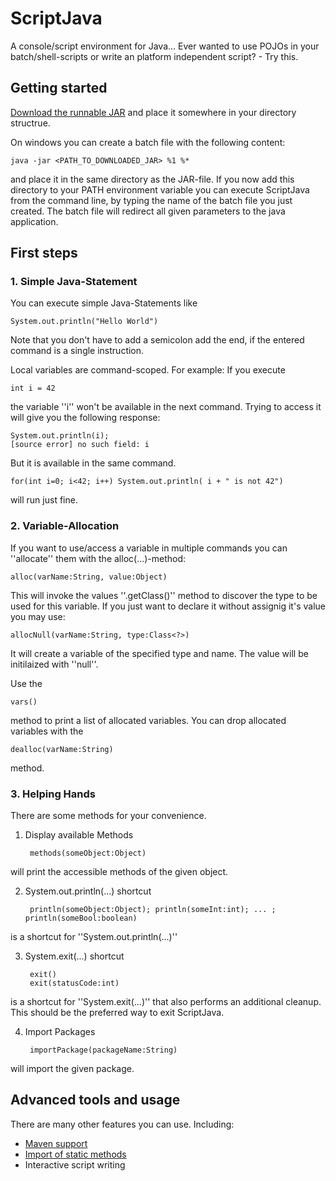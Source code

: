# ScriptJava
A console/script environment for Java... Ever wanted to use POJOs in your batch/shell-scripts or write an platform independent script? - Try this. 

## Getting started

[Download the runnable JAR](https://github.com/masinger/ScriptJava/releases) and place it somewhere in your directory structrue.

On windows you can create a batch file with the following content:

    java -jar <PATH_TO_DOWNLOADED_JAR> %1 %*
  
and place it in the same directory as the JAR-file. If you now add this directory to your PATH environment variable you can execute ScriptJava from the command line, by typing the name of the batch file you just created. The batch file will redirect all given parameters to the java application.

## First steps
### 1. Simple Java-Statement
You can execute simple Java-Statements like

    System.out.println("Hello World")

Note that you don't have to add a semicolon add the end, if the entered command is a single instruction.

Local variables are command-scoped. For example: If you execute

    int i = 42

the variable ''i'' won't be available in the next command. Trying to access it will give you the following response:

    System.out.println(i);
    [source error] no such field: i

But it is available in the same command.

    for(int i=0; i<42; i++) System.out.println( i + " is not 42")
will run just fine.

### 2. Variable-Allocation
If you want to use/access a variable in multiple commands you can ''allocate'' them with the alloc(...)-method:

    alloc(varName:String, value:Object)
This will invoke the values ''.getClass()'' method to discover the type to be used for this variable. If you just want to declare it without assignig it's value you may use:

    allocNull(varName:String, type:Class<?>)
It will create a variable of the specified type and name. The value will be initilaized with ''null''.

Use the

    vars()
method to print a list of allocated variables. You can drop allocated variables with the 

    dealloc(varName:String)
method.

### 3. Helping Hands
There are some methods for your convenience.

1. Display available Methods

        methods(someObject:Object)
will print the accessible methods of the given object.

2. System.out.println(...) shortcut

        println(someObject:Object); println(someInt:int); ... ; println(someBool:boolean)
is a shortcut for ''System.out.println(...)''

3. System.exit(...) shortcut

        exit()
        exit(statusCode:int)
is a shortcut for ''System.exit(...)'' that also performs an additional cleanup. This should be the preferred way to exit ScriptJava.

4. Import Packages

        importPackage(packageName:String)
will import the given package.

## Advanced tools and usage
There are many other features you can use. Including:
+ [Maven support](https://github.com/masinger/ScriptJava/wiki/Maven-Support)
+ [Import of static methods](https://github.com/masinger/ScriptJava/wiki/Static-Imports)
+ Interactive script writing




